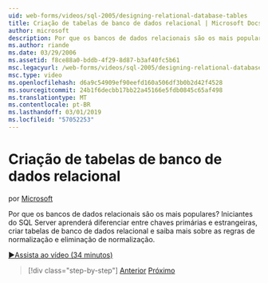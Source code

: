 ```yaml
---
uid: web-forms/videos/sql-2005/designing-relational-database-tables
title: Criação de tabelas de banco de dados relacional | Microsoft Docs
author: microsoft
description: Por que os bancos de dados relacionais são os mais populares? Iniciantes do SQL Server irá aprender diferenciar entre chaves primárias e estrangeiras, banco de dados relacional do design...
ms.author: riande
ms.date: 03/29/2006
ms.assetid: f8ce88a0-bddb-4f29-8d87-b3af40fc5b61
msc.legacyurl: /web-forms/videos/sql-2005/designing-relational-database-tables
msc.type: video
ms.openlocfilehash: d6a9c54909ef90eefd160a506df3b0b2d42f4528
ms.sourcegitcommit: 24b1f6decbb17bb22a45166e5fdb0845c65af498
ms.translationtype: MT
ms.contentlocale: pt-BR
ms.lasthandoff: 03/01/2019
ms.locfileid: "57052253"
---
```

<a name="designing-relational-database-tables"></a>Criação de tabelas de banco de dados relacional
====================
por [Microsoft](https://github.com/microsoft)

Por que os bancos de dados relacionais são os mais populares? Iniciantes do SQL Server aprenderá diferenciar entre chaves primárias e estrangeiras, criar tabelas de banco de dados relacional e saiba mais sobre as regras de normalização e eliminação de normalização.

[&#9654;Assista ao vídeo (34 minutos)](https://channel9.msdn.com/Blogs/ASP-NET-Site-Videos/designing-relational-database-tables)

> [!div class="step-by-step"]
> [Anterior](more-about-column-data-types-and-other-properties.md)
> [Próximo](manipulating-database-data.md)
